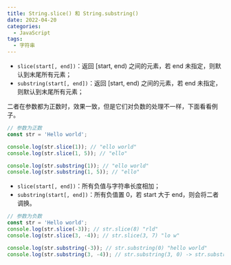 ```yaml
---
title: String.slice() 和 String.substring()
date: 2022-04-20
categories:
  - JavaScript
tags:
  - 字符串
---
```


* `slice(start[, end])`：返回 [start, end) 之间的元素，若 end 未指定，则默认到末尾所有元素；
* `substring(start[, end])`：返回 [start, end) 之间的元素，若 end 未指定，则默认到末尾所有元素；

二者在参数都为正数时，效果一致，但是它们对负数的处理不一样，下面看看例子。

```js
// 参数为正数
const str = 'Hello world';

console.log(str.slice(1)); // "ello world"
console.log(str.slice(1, 5)); // "ello"

console.log(str.substring(1)); // "ello world"
console.log(str.substring(1, 5)); // "ello"
```

* `slice(start[, end])`：所有负值与字符串长度相加；
* `substring(start[, end])`：所有负值置 0，若 start 大于 end，则会将二者调换。

```js
// 参数为负数
const str = 'Hello world';
console.log(str.slice(-3)); // str.slice(8) "rld"
console.log(str.slice(3, -4)); // str.slice(3, 7) "lo w"

console.log(str.substring(-3)); // str.substring(0) "hello world"
console.log(str.substring(3, -4)); // str.substring(3, 0) -> str.substring(0, 3) "hel"
```